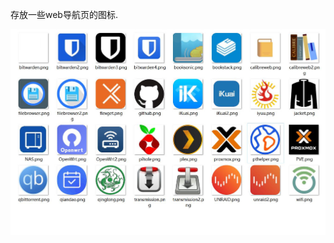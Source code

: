 
存放一些web导航页的图标.

![](https://raw.githubusercontent.com/Qliangw/Miscellaneous/main/icons/%E9%A2%84%E8%A7%88%E5%9B%BE.jpg)